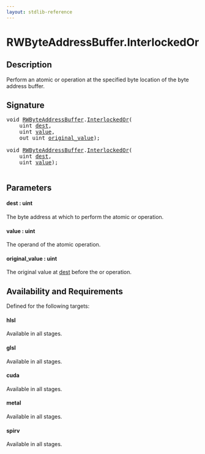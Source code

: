 ```yaml
---
layout: stdlib-reference
---
```


# RWByteAddressBuffer\.InterlockedOr

## Description

Perform an atomic or operation at the specified byte
location of the byte address buffer.



## Signature 

<pre>
<span class="code_keyword">void</span> <a href="index.md" class="code_type">RWByteAddressBuffer</a>.<a href="interlockedor-0b.md">InterlockedOr</a>(
    <span class="code_keyword">uint</span> <a href="interlockedor-0b.md#decl-dest" class="code_param">dest</a>,
    <span class="code_keyword">uint</span> <a href="interlockedor-0b.md#decl-value" class="code_param">value</a>,
    <span class="code_keyword">out</span> <span class="code_keyword">uint</span> <a href="interlockedor-0b.md#decl-original_value" class="code_param">original_value</a>);

<span class="code_keyword">void</span> <a href="index.md" class="code_type">RWByteAddressBuffer</a>.<a href="interlockedor-0b.md">InterlockedOr</a>(
    <span class="code_keyword">uint</span> <a href="interlockedor-0b.md#decl-dest" class="code_param">dest</a>,
    <span class="code_keyword">uint</span> <a href="interlockedor-0b.md#decl-value" class="code_param">value</a>);

</pre>

## Parameters

####  <a id="decl-dest"></a>dest  : uint
The byte address at which to perform the atomic or operation.

####  <a id="decl-value"></a>value  : uint
The operand of the atomic operation.

####  <a id="decl-original_value"></a>original\_value  : uint
The original value at <span class='code'><a href="interlockedor-0b.md#decl-dest" class="code_param">dest</a></span> before the or operation.


## Availability and Requirements

Defined for the following targets:

#### hlsl
Available in all stages.

#### glsl
Available in all stages.

#### cuda
Available in all stages.

#### metal
Available in all stages.

#### spirv
Available in all stages.




<script>
// Fix .md links to .html when on ReadTheDocs
if (window.location.hostname.includes('readthedocs') || 
    window.location.hostname.includes('rtfd.io')) {
  document.addEventListener('DOMContentLoaded', function() {
    const links = document.querySelectorAll('a');
    links.forEach(link => {
      const href = link.getAttribute('href');
      if (href && href.includes('.md')) {
        // This regex will handle .md links with or without fragment identifiers or query parameters
        link.href = link.href.replace(/(.+)\.md(#[^?]*)?(\?.*)?$/, '$1.html$2$3');
      }
    });
  });
}
</script>
